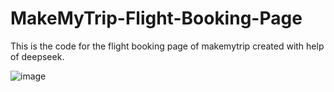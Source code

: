 # MakeMyTrip-Flight-Booking-Page

This is the code for the flight booking page of makemytrip created with help of deepseek.

![image](https://github.com/user-attachments/assets/e49a442b-473c-4f6c-874c-a611bad7ee55)
